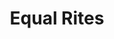 ---
title: "Equal Rites"
hashtag: "equal-rites"
tags:
  - Book
  - Discworld
  - Terry Pratchett
---